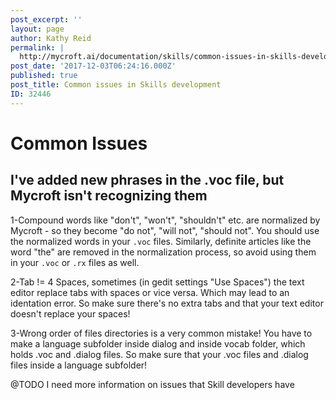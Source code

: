 ```yaml
---
post_excerpt: ''
layout: page
author: Kathy Reid
permalink: |
  http://mycroft.ai/documentation/skills/common-issues-in-skills-development/
post_date: '2017-12-03T06:24:16.000Z'
published: true
post_title: Common issues in Skills development
ID: 32446
---
```


# Common Issues

## I've added new phrases in the .voc file, but Mycroft isn't recognizing them

1-Compound words like "don't", "won't", "shouldn't" etc. are normalized by Mycroft - so they become "do not", "will not", "should not". You should use the normalized words in your `.voc` files. Similarly, definite articles like the word "the" are removed in the normalization process, so avoid using them in your `.voc` or `.rx` files as well.

2-Tab != 4 Spaces, sometimes \(in gedit settings "Use Spaces"\) the text editor replace tabs with spaces or vice versa. Which may lead to an identation error. So make sure there's no extra tabs and that your text editor doesn't replace your spaces!

3-Wrong order of files directories is a very common mistake! You have to make a language subfolder inside dialog and inside vocab folder, which holds .voc and .dialog files. So make sure that your .voc files and .dialog files inside a language subfolder!

@TODO I need more information on issues that Skill developers have

